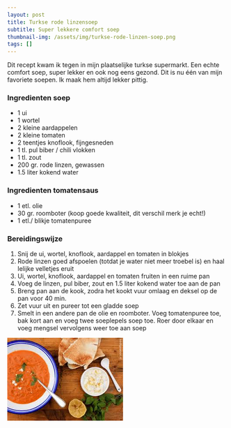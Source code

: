```yaml
---
layout: post
title: Turkse rode linzensoep
subtitle: Super lekkere comfort soep
thumbnail-img: /assets/img/turkse-rode-linzen-soep.png
tags: []
---
```


Dit recept kwam ik tegen in mijn plaatselijke turkse supermarkt. Een echte comfort soep, super lekker en ook nog eens gezond.
Dit is nu één van mijn favoriete soepen. Ik maak hem altijd lekker pittig.

### Ingredienten soep

- 1 ui
- 1 wortel
- 2 kleine aardappelen
- 2 kleine tomaten
- 2 teentjes knoflook, fijngesneden
- 1 tl. pul biber / chili vlokken
- 1 tl. zout
- 200 gr. rode linzen, gewassen
- 1.5 liter kokend water

### Ingredienten tomatensaus

- 1 etl. olie
- 30 gr. roomboter (koop goede kwaliteit, dit verschil merk je echt!)
- 1 etl./ blikje tomatenpuree

### Bereidingswijze

1. Snij de ui, wortel, knoflook, aardappel en tomaten in blokjes
2. Rode linzen goed afspoelen (totdat je water niet meer troebel is) en haal lelijke velletjes eruit
3. Ui, wortel, knoflook, aardappel en tomaten fruiten in een ruime pan
4. Voeg de linzen, pul biber, zout en 1.5 liter kokend water toe aan de pan
5. Breng pan aan de kook, zodra het kookt vuur omlaag en deksel op de pan voor 40 min.
6. Zet vuur uit en pureer tot een gladde soep
7. Smelt in een andere pan de olie en roomboter. Voeg tomatenpuree toe, bak kort aan en voeg twee soeplepels soep toe. Roer door elkaar en voeg mengsel vervolgens weer toe aan soep

![Turkse rode linzen soep](/assets/img/turkse-rode-linzen-soep.png)
